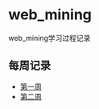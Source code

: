 # web_mining
web_mining学习过程记录
## 每周记录

- [第一周](https://github.com/fangqiao007/web_mining/blob/master/week01_prj00_%E4%BE%8B.ipynb)
- [第二周](https://github.com/fangqiao007/web_mining/blob/master/20%E6%98%A5_Web%E6%95%B0%E6%8D%AE%E6%8C%96%E6%8E%98_week02_181013010.ipynb)
